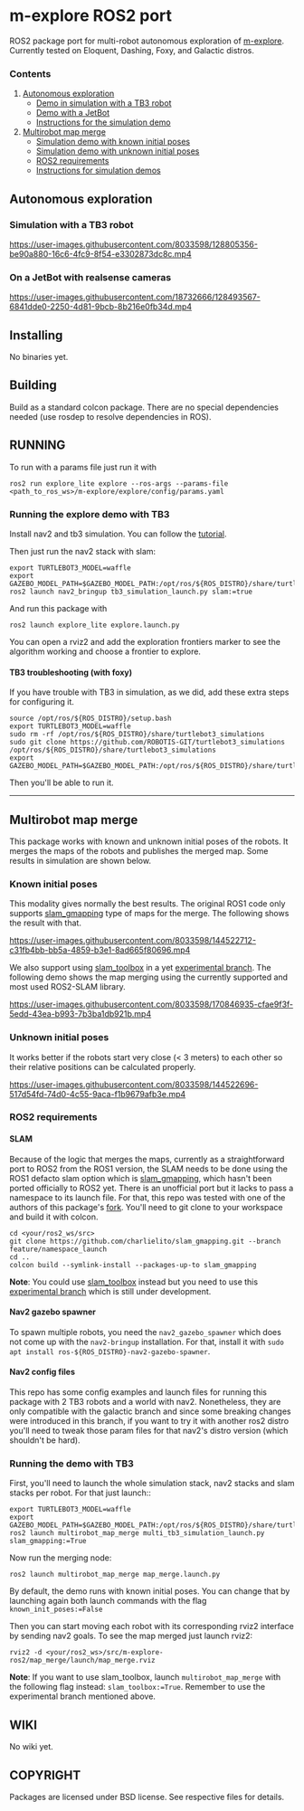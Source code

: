 # m-explore ROS2 port

ROS2 package port for multi-robot autonomous exploration of [m-explore](https://github.com/hrnr/m-explore). Currently tested on Eloquent, Dashing, Foxy, and Galactic distros.

### Contents
1. [Autonomous exploration](#Autonomous-exploration)
    * [Demo in simulation with a TB3 robot](#Simulation-with-a-TB3-robot)    
    * [Demo with a JetBot](#On-a-JetBot-with-realsense-cameras)
    * [Instructions for the simulation demo](#Running-the-explore-demo-with-TB3)    
2. [Multirobot map merge](#Multirobot-map-merge)
    * [Simulation demo with known initial poses](#Known-initial-poses)
    * [Simulation demo with unknown initial poses](#Unknown-initial-poses)
    * [ROS2 requirements](#ROS2-requirements)
    * [Instructions for simulation demos](#Running-the-demo-with-TB3)

## Autonomous exploration

### Simulation with a TB3 robot
https://user-images.githubusercontent.com/8033598/128805356-be90a880-16c6-4fc9-8f54-e3302873dc8c.mp4


### On a JetBot with realsense cameras
https://user-images.githubusercontent.com/18732666/128493567-6841dde0-2250-4d81-9bcb-8b216e0fb34d.mp4


Installing
----------

No binaries yet.

Building
--------

Build as a standard colcon package. There are no special dependencies needed
(use rosdep to resolve dependencies in ROS). 

RUNNING
-------
To run with a params file just run it with
```
ros2 run explore_lite explore --ros-args --params-file <path_to_ros_ws>/m-explore/explore/config/params.yaml
```

### Running the explore demo with TB3
Install nav2 and tb3 simulation. You can follow the [tutorial](https://navigation.ros.org/getting_started/index.html#installation).

Then just run the nav2 stack with slam:

```
export TURTLEBOT3_MODEL=waffle
export GAZEBO_MODEL_PATH=$GAZEBO_MODEL_PATH:/opt/ros/${ROS_DISTRO}/share/turtlebot3_gazebo/models
ros2 launch nav2_bringup tb3_simulation_launch.py slam:=true
```

And run this package with
```
ros2 launch explore_lite explore.launch.py
```

You can open a rviz2 and add the exploration frontiers marker to see the algorithm working and choose a frontier to explore.

#### TB3 troubleshooting (with foxy)
If you have trouble with TB3 in simulation, as we did, add these extra steps for configuring it.

```
source /opt/ros/${ROS_DISTRO}/setup.bash
export TURTLEBOT3_MODEL=waffle
sudo rm -rf /opt/ros/${ROS_DISTRO}/share/turtlebot3_simulations
sudo git clone https://github.com/ROBOTIS-GIT/turtlebot3_simulations /opt/ros/${ROS_DISTRO}/share/turtlebot3_simulations
export GAZEBO_MODEL_PATH=$GAZEBO_MODEL_PATH:/opt/ros/${ROS_DISTRO}/share/turtlebot3_simulations/turtlebot3_gazebo/models
```

Then you'll be able to run it.

______________________________________________________________________
## Multirobot map merge

This package works with known and unknown initial poses of the robots. It merges the maps of the robots and publishes the merged map. Some results in simulation are shown below.

### Known initial poses

This modality gives normally the best results. The original ROS1 code only supports [slam_gmapping](https://github.com/ros-perception/slam_gmapping) type of maps for the merge. The following shows the result with that.

https://user-images.githubusercontent.com/8033598/144522712-c31fb4bb-bb5a-4859-b3e1-8ad665f80696.mp4

We also support using [slam_toolbox](https://github.com/SteveMacenski/slam_toolbox) in a yet [experimental branch](https://github.com/robo-friends/m-explore-ros2/tree/feature/slam_toolbox_compat). The following demo shows the map merging using the currently supported and most used ROS2-SLAM library.

https://user-images.githubusercontent.com/8033598/170846935-cfae9f3f-5edd-43ea-b993-7b3ba1db921b.mp4


### Unknown initial poses 
It works better if the robots start very close (< 3 meters) to each other so their relative positions can be calculated properly.

https://user-images.githubusercontent.com/8033598/144522696-517d54fd-74d0-4c55-9aca-f1b9679afb3e.mp4

### ROS2 requirements

#### SLAM
Because of the logic that merges the maps, currently as a straightforward port to ROS2 from the ROS1 version, the SLAM needs to be done using the ROS1 defacto slam option which is [slam_gmapping](https://github.com/ros-perception/slam_gmapping), which hasn't been ported officially to ROS2 yet. There is an unofficial port but it lacks to pass a namespace to its launch file. For that, this repo was tested with one of the authors of this package's [fork](https://github.com/charlielito/slam_gmapping/tree/feature/namespace_launch). You'll need to git clone to your workspace and build it with colcon.


```
cd <your/ros2_ws/src>
git clone https://github.com/charlielito/slam_gmapping.git --branch feature/namespace_launch
cd ..
colcon build --symlink-install --packages-up-to slam_gmapping
```

**Note**: You could use [slam_toolbox](https://github.com/SteveMacenski/slam_toolbox) instead but you need to use this [experimental branch](https://github.com/robo-friends/m-explore-ros2/tree/feature/slam_toolbox_compat) which is still under development.

#### Nav2 gazebo spawner
To spawn multiple robots, you need the `nav2_gazebo_spawner` which does not come up with the `nav2-bringup` installation. For that, install it with `sudo apt install ros-${ROS_DISTRO}-nav2-gazebo-spawner`.
#### Nav2 config files
This repo has some config examples and launch files for running this package with 2 TB3 robots and a world with nav2. Nonetheless, they are only compatible with the galactic branch and since some breaking changes were introduced in this branch, if you want to try it with another ros2 distro you'll need to tweak those param files for that nav2's distro version (which shouldn't be hard).

### Running the demo with TB3
First, you'll need to launch the whole simulation stack, nav2 stacks and slam stacks per robot. For that just launch::
```
export TURTLEBOT3_MODEL=waffle
export GAZEBO_MODEL_PATH=$GAZEBO_MODEL_PATH:/opt/ros/${ROS_DISTRO}/share/turtlebot3_gazebo/models
ros2 launch multirobot_map_merge multi_tb3_simulation_launch.py slam_gmapping:=True
```
Now run the merging node:
```
ros2 launch multirobot_map_merge map_merge.launch.py
```

By default, the demo runs with known initial poses. You can change that by launching again both launch commands with the flag `known_init_poses:=False`

Then you can start moving each robot with its corresponding rviz2 interface by sending nav2 goals. To see the map merged just launch rviz2:
```
rviz2 -d <your/ros2_ws>/src/m-explore-ros2/map_merge/launch/map_merge.rviz
```

**Note**: If you want to use slam_toolbox, launch `multirobot_map_merge` with the following flag instead: `slam_toolbox:=True`. Remember to use the experimental branch mentioned above.

WIKI
----
No wiki yet.

COPYRIGHT
---------

Packages are licensed under BSD license. See respective files for details.
